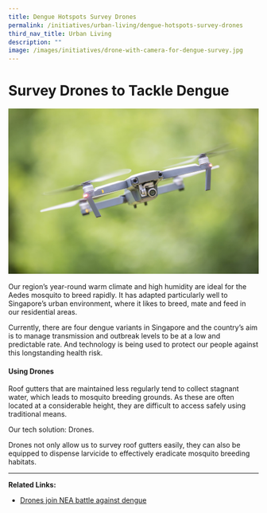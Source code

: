 ```yaml
---
title: Dengue Hotspots Survey Drones
permalink: /initiatives/urban-living/dengue-hotspots-survey-drones
third_nav_title: Urban Living
description: ""
image: /images/initiatives/drone-with-camera-for-dengue-survey.jpg
---
```



# Survey Drones to Tackle Dengue

![Alt text for image on Isomer site](/images/initiatives/drone-with-camera-for-dengue-survey.jpg)

Our region’s year-round warm climate and high humidity are ideal for the Aedes mosquito to breed rapidly. It has adapted particularly well to Singapore’s urban environment, where it likes to breed, mate and feed in our residential areas.

Currently, there are four dengue variants in Singapore and the country’s aim is to manage transmission and outbreak levels to be at a low and predictable rate. And technology is being used to protect our people against this longstanding health risk.

#### Using Drones

Roof gutters that are maintained less regularly tend to collect stagnant water, which leads to mosquito breeding grounds. As these are often located at a considerable height, they are difficult to access safely using traditional means.

Our tech solution: Drones. 

Drones not only allow us to survey roof gutters easily, they can also be equipped to dispense larvicide to effectively eradicate mosquito breeding habitats.

----------
**Related Links:**
* <a href="https://www.straitstimes.com/singapore/drones-join-nea-battle-against-dengue" target="_blank">Drones join NEA battle against dengue</a>

